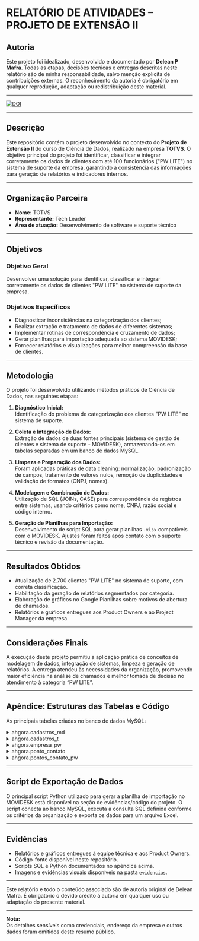 # RELATÓRIO DE ATIVIDADES – PROJETO DE EXTENSÃO II

## Autoria

Este projeto foi idealizado, desenvolvido e documentado por **Delean P Mafra**. Todas as etapas, decisões técnicas e entregas descritas neste relatório são de minha responsabilidade, salvo menção explícita de contribuições externas. O reconhecimento da autoria é obrigatório em qualquer reprodução, adaptação ou redistribuição deste material.

---
[![DOI](https://zenodo.org/badge/DOI/10.5281/zenodo.15612206.svg)](https://doi.org/10.5281/zenodo.15612206)

---

## Descrição

Este repositório contém o projeto desenvolvido no contexto do **Projeto de Extensão II** do curso de Ciência de Dados, realizado na empresa **TOTVS**. O objetivo principal do projeto foi identificar, classificar e integrar corretamente os dados de clientes com até 100 funcionários ("PW LITE") no sistema de suporte da empresa, garantindo a consistência das informações para geração de relatórios e indicadores internos.

---

## Organização Parceira

- **Nome:** TOTVS
- **Representante:** Tech Leader
- **Área de atuação:** Desenvolvimento de software e suporte técnico  

---

## Objetivos

### Objetivo Geral

Desenvolver uma solução para identificar, classificar e integrar corretamente os dados de clientes "PW LITE" no sistema de suporte da empresa.

### Objetivos Específicos

- Diagnosticar inconsistências na categorização dos clientes;
- Realizar extração e tratamento de dados de diferentes sistemas;
- Implementar rotinas de correspondência e cruzamento de dados;
- Gerar planilhas para importação adequada ao sistema MOVIDESK;
- Fornecer relatórios e visualizações para melhor compreensão da base de clientes.

---

## Metodologia

O projeto foi desenvolvido utilizando métodos práticos de Ciência de Dados, nas seguintes etapas:

1. **Diagnóstico Inicial:**  
   Identificação do problema de categorização dos clientes "PW LITE" no sistema de suporte.

2. **Coleta e Integração de Dados:**  
   Extração de dados de duas fontes principais (sistema de gestão de clientes e sistema de suporte - MOVIDESK), armazenando-os em tabelas separadas em um banco de dados MySQL.

3. **Limpeza e Preparação dos Dados:**  
   Foram aplicadas práticas de data cleaning: normalização, padronização de campos, tratamento de valores nulos, remoção de duplicidades e validação de formatos (CNPJ, nomes).

4. **Modelagem e Combinação de Dados:**  
   Utilização de SQL (JOINs, CASE) para correspondência de registros entre sistemas, usando critérios como nome, CNPJ, razão social e código interno.

5. **Geração de Planilhas para Importação:**  
   Desenvolvimento de script SQL para gerar planilhas `.xlsx` compatíveis com o MOVIDESK. Ajustes foram feitos após contato com o suporte técnico e revisão da documentação.

---

## Resultados Obtidos

- Atualização de 2.700 clientes "PW LITE" no sistema de suporte, com correta classificação.
- Habilitação da geração de relatórios segmentados por categoria.
- Elaboração de gráficos no Google Planilhas sobre motivos de abertura de chamados.
- Relatórios e gráficos entregues aos Product Owners e ao Project Manager da empresa.

---

## Considerações Finais

A execução deste projeto permitiu a aplicação prática de conceitos de modelagem de dados, integração de sistemas, limpeza e geração de relatórios. A entrega atendeu às necessidades da organização, promovendo maior eficiência na análise de chamados e melhor tomada de decisão no atendimento à categoria “PW LITE”.

---

## Apêndice: Estruturas das Tabelas e Código

As principais tabelas criadas no banco de dados MySQL:

<details>
<summary>ahgora.cadastros_md</summary>

```sql
CREATE TABLE ahgora.cadastros_md (
  COD_REF varchar(255) NOT NULL,
  TIPO varchar(255) DEFAULT NULL,
  USUARIO text DEFAULT NULL,
  CNPJ varchar(255) DEFAULT NULL,
  ...
  PRIMARY KEY (COD_REF)
);
```
</details>

<details>
<summary>ahgora.cadastros_t</summary>

```sql
CREATE TABLE ahgora.cadastros_t (
  CODT varchar(14) NOT NULL,
  ...
  PRIMARY KEY (CODT)
);
```
</details>

<details>
<summary>ahgora.empresa_pw</summary>

```sql
CREATE TABLE ahgora.empresa_pw (
  id varchar(255) NOT NULL,
  ...
  PRIMARY KEY (id)
);
```
</details>

<details>
<summary>ahgora.ponto_contato</summary>

```sql
CREATE TABLE ahgora.ponto_contato (
  COD_PW varchar(255) DEFAULT NULL,
  ...
);
```
</details>

<details>
<summary>ahgora.pontos_contato_pw</summary>

```sql
CREATE TABLE ahgora.pontos_contato_pw (
  BASE varchar(255) DEFAULT NULL,
  ...
);
```
</details>

---

## Script de Exportação de Dados

O principal script Python utilizado para gerar a planilha de importação no MOVIDESK está disponível na seção de evidências/código do projeto. O script conecta ao banco MySQL, executa a consulta SQL definida conforme os critérios da organização e exporta os dados para um arquivo Excel.

---

## Evidências

- Relatórios e gráficos entregues à equipe técnica e aos Product Owners.
- Código-fonte disponível neste repositório.
- Scripts SQL e Python documentados no apêndice acima.
- Imagens e evidências visuais disponíveis na pasta [`evidencias`](https://github.com/Delean-Mafra/pex2/tree/main/evidencias).

---

Este relatório e todo o conteúdo associado são de autoria original de Delean Mafra. É obrigatório o devido crédito à autoria em qualquer uso ou adaptação do presente material.

---

**Nota:**  
Os detalhes sensíveis como credenciais, endereço da empresa e outros dados foram omitidos deste resumo público.

